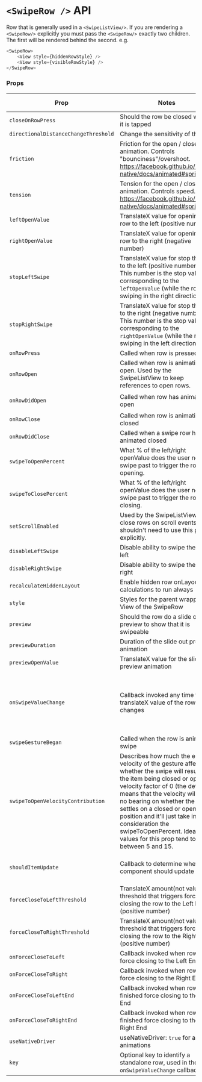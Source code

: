 # `<SwipeRow />` API

Row that is generally used in a `<SwipeListView/>`.
If you are rendering a `<SwipeRow/>` explicitly you must pass the `<SwipeRow/>` exactly two children.
The first will be rendered behind the second.
e.g.
```javascript
<SwipeRow>
    <View style={hiddenRowStyle} />
    <View style={visibleRowStyle} />
</SwipeRow>
```

### Props

| Prop | Notes | Type | (func) Signature | Default |
|---|---|---|---|---|
| `closeOnRowPress` | Should the row be closed when it is tapped | `bool` | | `true`
| `directionalDistanceChangeThreshold` | Change the sensitivity of the row | `number` || `2`
| `friction` | Friction for the open / close animation. Controls "bounciness"/overshoot. https://facebook.github.io/react-native/docs/animated#spring | `number` || `7`
| `tension` | Tension for the open / close animation. Controls speed. https://facebook.github.io/react-native/docs/animated#spring | `number` || `40`  
| `leftOpenValue` | TranslateX value for opening the row to the left (positive number) | `number` || `0`
| `rightOpenValue` | TranslateX value for opening the row to the right (negative number) | `number` || `0`
| `stopLeftSwipe` | TranslateX value for stop the row to the left (positive number). This number is the stop value corresponding to the `leftOpenValue` (while the row is swiping in the right direction) | `number` |
| `stopRightSwipe` | TranslateX value for stop the row to the right (negative number). This number is the stop value corresponding to the `rightOpenValue` (while the row is swiping in the left direction) | `number` |
| `onRowPress` | Called when row is pressed. | `func` | `{ } : void`
| `onRowOpen` | Called when row is animating open. Used by the SwipeListView to keep references to open rows. | `func` | `{ toValue: number } : void`
| `onRowDidOpen` | Called when row has animated open | `func` | `{ toValue: number } : void`
| `onRowClose` | Called when row is animating closed | `func` | `{ } : void`
| `onRowDidClose` | Called when a swipe row has animated closed | `func` | `{ } : void`
| `swipeToOpenPercent` | What % of the left/right openValue does the user need to swipe past to trigger the row opening. | `number` || `50`
| `swipeToClosePercent` | What % of the left/right openValue does the user need to swipe past to trigger the row closing. | `number` || `50`
| `setScrollEnabled` | Used by the SwipeListView to close rows on scroll events. You shouldn't need to use this prop explicitly. | `func` |
| `disableLeftSwipe` | Disable ability to swipe the row left | `bool` || `false`
| `disableRightSwipe` | Disable ability to swipe the row right | `bool` || `false`
| `recalculateHiddenLayout` | Enable hidden row onLayout calculations to run always | `bool` || `false`
| `style` | Styles for the parent wrapper View of the SwipeRow | `object` |
| `preview` | Should the row do a slide out preview to show that it is swipeable | `bool` || `false`
| `previewDuration` | Duration of the slide out preview animation | `number` || `300`
| `previewOpenValue` | TranslateX value for the slide out preview animation | `number` || 0.5 * props.rightOpenValue
| `onSwipeValueChange` | Callback invoked any time the translateX value of the row changes | `func` | <code>{ swipeData: { key: string, value: number, direction: 'left' &#124; 'right', isOpen: bool } } : void</code>
| `swipeGestureBegan` | Called when the row is animating swipe | `func` | `{ } : void`
| `swipeToOpenVelocityContribution` | Describes how much the ending velocity of the gesture affects whether the swipe will result in the item being closed or open. A velocity factor of 0 (the default) means that the velocity will have no bearing on whether the swipe settles on a closed or open position and it'll just take into consideration the swipeToOpenPercent. Ideal values for this prop tend to be between 5 and 15. | `number` || `0`
| `shouldItemUpdate` | Callback to determine whether component should update | `func` | `{ currentItem: any, newItem: any }`
| `forceCloseToLeftThreshold` | TranslateX amount(not value!) threshold that triggers force-closing the row to the Left End (positive number) | `number` |
| `forceCloseToRightThreshold` | TranslateX amount(not value!) threshold that triggers force-closing the row to the Right End (positive number) | `number` |
| `onForceCloseToLeft` | Callback invoked when row is force closing to the Left End | `func` |
| `onForceCloseToRight` | Callback invoked when row is force closing to the Right End | `func` |
| `onForceCloseToLeftEnd` | Callback invoked when row has finished force closing to the Left End | `func` |
| `onForceCloseToRightEnd` | Callback invoked when row has finished force closing to the Right End | `func` |
| `useNativeDriver` | useNativeDriver: `true` for all animations | `bool` | `true` |
| `key` | Optional key to identify a standalone row, used in the `onSwipeValueChange` callback | `string`